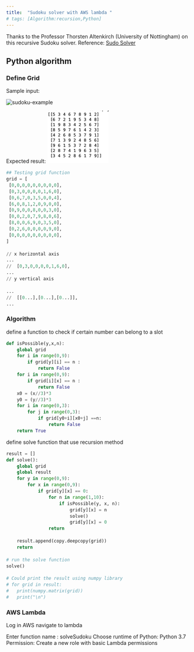 ```yaml
---
title:  "Sudoku solver with AWS lambda "
# tags: [Algorithm:recursion,Python]
---
```


Thanks to the Professor Thorsten Altenkirch (University of Nottingham) on this recursive Sudoku solver.
Reference: [Sudo Solver](https://www.youtube.com/watch?v=G_UYXzGuqvM)




## Python algorithm

### Define Grid

Sample input:

![sudoku-example](https://blogs.unimelb.edu.au/sciencecommunication/files/2016/10/sudoku-p14bi6.png)

Expected result:
![sudoku-result](assets/images/2020-08-13/soduku-result.png)

``` python
## Testing grid function
grid = [
 [0,0,0,0,0,0,0,0,0],
 [0,3,0,0,0,0,1,6,0],
 [0,6,7,0,3,5,0,0,4],
 [6,0,8,1,2,0,9,0,0],
 [0,9,0,0,8,0,0,3,0],
 [0,0,2,0,7,9,8,0,6],
 [8,0,0,6,9,0,3,5,0],
 [0,2,6,0,0,0,0,9,0],
 [0,0,0,0,0,0,0,0,0],
]

// x horizontal axis
...
//  [0,3,0,0,0,0,1,6,0],
...
// y vertical axis

...
//  [[0...],[0...],[0...]],
...

```


### Algorithm

define a function to check if certain number can belong to a slot
```py
def isPossible(y,x,n):
	global grid
	for i in range(0,9):
		if grid[y][i] == n :
			return False
	for i in range(0,9):
		if grid[i][x] == n :
			return False
	x0 = (x//3)*3
	y0 = (y//3)*3
	for i in range(0,3):
		for j in range(0,3):
			if grid[y0+i][x0+j] ==n:
				return False
	return True
```

define solve function that use recursion method

```py
result = []
def solve():
	global grid
	global result
	for y in range(0,9):
		for x in range(0,9):
			if grid[y][x] == 0:
				for n in range(1,10):
					if isPossible(y, x, n):
						grid[y][x] = n
						solve()
						grid[y][x] = 0
				return 

	result.append(copy.deepcopy(grid))
	return 

# run the solve function 
solve()

# Could print the result using numpy library
# for grid in result:
# 	print(numpy.matrix(grid))	
# 	print("\n")	
```


### AWS Lambda

Log in AWS
navigate to lambda 

Enter function name : solveSudoku
Choose runtime of Python: Python 3.7
Permission: Create a new role with basic Lambda permissions

